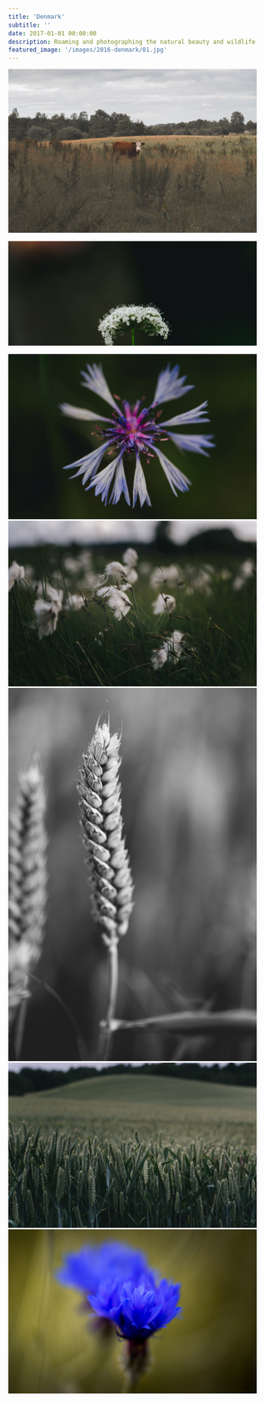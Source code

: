 ```yaml
---
title: 'Denmark'
subtitle: ''
date: 2017-01-01 00:00:00
description: Roaming and photographing the natural beauty and wildlife of Denamrk.
featured_image: '/images/2016-denmark/01.jpg'
---
```


![](/images/2016-denmark/01.jpg)

![](/images/2016-denmark/02.jpg)

<div class="gallery" data-columns="2">
	<img src="/images/2016-denmark/03.jpg">
	<img src="/images/2016-denmark/04.jpg">
	<img src="/images/2016-denmark/05.jpg">
	<img src="/images/2016-denmark/06.jpg">
	<img src="/images/2016-denmark/07.jpg">
</div>
